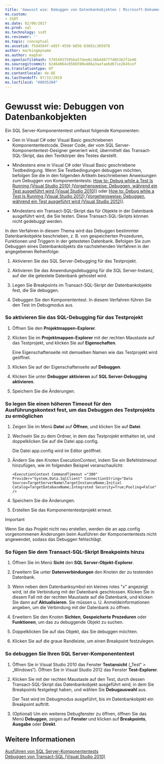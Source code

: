 ```yaml
---
title: 'Gewusst wie: Debuggen von Datenbankobjekten | Microsoft-Dokumentation'
ms.custom:
- SSDT
ms.date: 02/09/2017
ms.prod: sql
ms.technology: ssdt
ms.reviewer: ''
ms.topic: conceptual
ms.assetid: f5d4584f-e85f-4558-b056-83681c365978
author: markingmyname
ms.author: maghan
ms.openlocfilehash: 57854937595ba57dee8c36bd4877fd05362f2e40
ms.sourcegitcommit: b2464064c0566590e486a3aafae6d67ce2645cef
ms.translationtype: HT
ms.contentlocale: de-DE
ms.lasthandoff: 07/15/2019
ms.locfileid: "68035204"
---
```

# <a name="how-to-debug-database-objects"></a>Gewusst wie: Debuggen von Datenbankobjekten
Ein SQL Server-Komponententest umfasst folgende Komponenten:  
  
-   Den in Visual C\# oder Visual Basic geschriebenen Komponententestcode. Dieser Code, der vom SQL Server-Komponententest-Designer generiert wird, übermittelt das Transact\-SQL-Skript, das den Textkörper des Testes darstellt.  
  
-   Mindestens eine in Visual C\# oder Visual Basic geschriebene Testbedingung. Wenn Sie Testbedingungen debuggen möchten, befolgen Sie die in den folgenden Artikeln beschriebenen Anweisungen zum Debuggen von Komponententests: [How to: Debug while a Test Is Running (Visual Studio 2010) (Vorgehensweise: Debuggen, während ein Test ausgeführt wird (Visual Studio 2010))](https://msdn.microsoft.com/library/ms182484(VS.100).aspx) oder [How to: Debug while a Test Is Running (Visual Studio 2012) (Vorgehensweise: Debuggen, während ein Test ausgeführt wird (Visual Studio 2012))](https://msdn.microsoft.com/library/ms182484.aspx).  
  
-   Mindestens ein Transact\-SQL-Skript das für Objekte in der Datenbank ausgeführt wird, die Sie testen. Diese Transact\-SQL-Skripts können nicht gedebuggt werden.  
  
In den Verfahren in diesem Thema wird das Debuggen bestimmter Datenbankobjekte beschrieben, z. B. von gespeicherten Prozeduren, Funktionen und Triggern in der getesteten Datenbank. Befolgen Sie zum Debuggen eines Datenbankobjekts die nachstehenden Verfahren in der angegebenen Reihenfolge:  
  
1.  Aktivieren Sie das SQL Server-Debugging für das Testprojekt.  
  
2.  Aktivieren Sie das Anwendungsdebugging für die SQL Server-Instanz, auf der die getestete Datenbank gehostet wird.  
  
3.  Legen Sie Breakpoints im Transact\-SQL-Skript der Datenbankobjekte fest, die Sie debuggen.  
  
4.  Debuggen Sie den Komponententest. In diesem Verfahren führen Sie den Test im Debugmodus aus.  
  
### <a name="to-enable-sql-debugging-on-your-test-project"></a>So aktivieren Sie das SQL-Debugging für das Testprojekt  
  
1.  Öffnen Sie den **Projektmappen-Explorer**.  
  
2.  Klicken Sie im **Projektmappen-Explorer** mit der rechten Maustaste auf das Testprojekt, und klicken Sie auf **Eigenschaften**.  
  
    Eine Eigenschaftenseite mit demselben Namen wie das Testprojekt wird geöffnet.  
  
3.  Klicken Sie auf der Eigenschaftenseite auf **Debuggen**.  
  
4.  Klicken Sie unter **Debugger aktivieren** auf **SQL Server-Debugging aktivieren**.  
  
5.  Speichern Sie die Änderungen.  
  
### <a name="to-set-an-increased-execution-context-timeout-to-enable-debugging-for-your-test-project"></a>So legen Sie einen höheren Timeout für den Ausführungskontext fest, um das Debuggen des Testprojekts zu ermöglichen  
  
1.  Zeigen Sie im Menü **Datei** auf **Öffnen**, und klicken Sie auf **Datei**.  
  
2.  Wechseln Sie zu dem Ordner, in dem das Testprojekt enthalten ist, und doppelklicken Sie auf die Datei app.config.  
  
    Die Datei app.config wird im Editor geöffnet.  
  
3.  Ändern Sie den Knoten ExecutionContext, indem Sie ein Befehlstimeout hinzufügen, wie im folgenden Beispiel veranschaulicht:  
  
    ```  
    <ExecutionContext CommandTimeout ="300" Provider="System.Data.SqlClient" ConnectionString="Data Source=TargetServerName\TargetInstanceName;Initial Catalog=TargetDatabaseName;Integrated Security=True;Pooling=False" />  
    ```  
  
4.  Speichern Sie die Änderungen.  
  
5.  Erstellen Sie das Komponententestprojekt erneut.  
  
> [!IMPORTANT]  
> Wenn Sie das Projekt nicht neu erstellen, werden die an app.config vorgenommenen Änderungen beim Ausführen der Komponententests nicht angewendet, sodass das Debuggen fehlschlägt.  
  
### <a name="to-add-breakpoints-to-your-transact-sql-script"></a>So fügen Sie dem Transact\-SQL-Skript Breakpoints hinzu  
  
1.  Öffnen Sie im Menü **Sicht** den **SQL Server-Objekt-Explorer**.  
  
2.  Erweitern Sie unter **Datenverbindungen** den Knoten der zu testenden Datenbank.  
  
3.  Wenn neben dem Datenbanksymbol ein kleines rotes "x" angezeigt wird, ist die Verbindung mit der Datenbank geschlossen. Klicken Sie in diesem Fall mit der rechten Maustaste auf die Datenbank, und klicken Sie dann auf **Aktualisieren**. Sie müssen u. U. Anmeldeinformationen angeben, um die Verbindung mit der Datenbank zu öffnen.  
  
4.  Erweitern Sie den Knoten **Sichten**, **Gespeicherte Prozeduren** oder **Funktionen**, um das zu debuggende Objekt zu suchen.  
  
5.  Doppelklicken Sie auf das Objekt, das Sie debuggen möchten.  
  
6.  Klicken Sie auf die graue Randleiste, um einen Breakpoint festzulegen.  
  
### <a name="to-debug-your-sql-server-unit-test"></a>So debuggen Sie Ihren SQL Server-Komponententest  
  
1.  Öffnen Sie in Visual Studio 2010 das Fenster **Testansicht** („Test“ > „Windows“). Öffnen Sie in Visual Studio 2012 das Fenster **Test-Explorer**.  
  
2.  Klicken Sie mit der rechten Maustaste auf den Test, durch dessen Transact\-SQL-Skript das Datenbankobjekt ausgeführt wird, in dem Sie Breakpoints festgelegt haben, und wählen Sie **Debugauswahl** aus.  
  
    Der Test wird im Debugmodus ausgeführt, bis im Datenbankobjekt ein Breakpoint auftritt.  
  
3.  (Optional) Um ein weiteres Debugfenster zu öffnen, öffnen Sie das Menü **Debuggen**, zeigen auf **Fenster** und klicken auf **Breakpoints**, **Ausgabe** oder **Direkt**.  
  
## <a name="see-also"></a>Weitere Informationen  
[Ausführen von SQL Server-Komponententests](../ssdt/running-sql-server-unit-tests.md)  
[Debuggen von Transact-SQL (Visual Studio 2010)](https://go.microsoft.com/fwlink/?LinkId=163975)  
  
